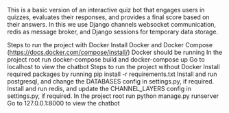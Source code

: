 This is a basic version of an interactive quiz bot that engages users in quizzes, evaluates their responses, and provides a final score based on their answers. In this we use Django channels websocket communication, redis as message broker, and Django sessions for temporary data storage.

Steps to run the project with Docker
Install Docker and Docker Compose (https://docs.docker.com/compose/install/)
Docker should be running
In the project root run docker-compose build and docker-compose up
Go to localhost to view the chatbot
Steps to run the project without Docker
Install required packages by running pip install -r requirements.txt
Install and run postgresql, and change the DATABASES config in settings.py, if required.
Install and run redis, and update the CHANNEL_LAYERS config in settings.py, if required.
In the project root run python manage.py runserver
Go to 127.0.0.1:8000 to view the chatbot ​
